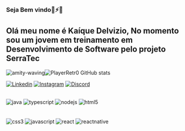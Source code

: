 ### Seja Bem vindo👾⚡👾
## Olá meu nome é Kaíque Delvizio, No momento sou um jovem em treinamento em Desenvolvimento de Software pelo projeto SerraTec
![amity-waving](https://user-images.githubusercontent.com/127156120/225161424-28cad6f9-1bd1-4063-839b-4429407a5253.gif)![PlayerRetr0 GitHub stats](https://github-readme-stats.vercel.app/api?username=PlayerRetr0&show_icons=true&theme=highcontrast)

[![Linkedin](https://img.shields.io/badge/LinkedIn-40E0D0?style=for-the-badge&logo=linkedin&logoColor=purple)](https://www.linkedin.com/in/kaíque-delvizio-776a2a25a/)
[![Instagram](https://img.shields.io/badge/Instagram-40E0D0?style=for-the-badge&logo=instagram&logoColor=purple)](https://www.instagram.com/kaiqueblight/)
[![Discord](https://img.shields.io/badge/Discord-40E0D0?style=for-the-badge&logo=discord&logoColor=purple)](https://discord.com/channels/PlayerRetr0#0816)

<div style="display: inline_block"><br/>
    <img align="center" alt="java" src="https://img.shields.io/badge/Java-9400D3?style=for-the-badge&logo=java&logoColor=white" />
    <img align="center" alt="typescript" src="https://img.shields.io/badge/TypeScript-9400D3?style=for-the-badge&logo=typescript&logoColor=white" />
    <img align="center" alt="nodejs" src="https://img.shields.io/badge/Node.js-9400D3?style=for-the-badge&logo=node.js&logoColor=white" />
    <img align="center" alt="html5" src="https://img.shields.io/badge/HTML5-9400D3?style=for-the-badge&logo=html5&logoColor=white" />
    </div></br>
    <div style="display: inline_block"><br/>
    <img align="center" alt="css3" src="https://img.shields.io/badge/CSS3-00FF7F?style=for-the-badge&logo=css3&logoColor=white" />
    <img align="center" alt="javascript" src="https://img.shields.io/badge/JavaScript-00FF7F?style=for-the-badge&logo=javascript&logoColor=F7DF1E" />
    <img align="center" alt="react" src="https://img.shields.io/badge/React-00FF7F?style=for-the-badge&logo=react&logoColor=61DAFB" />
    <img align="center" alt="reactnative" src="https://img.shields.io/badge/React_Native-00FF7F?style=for-the-badge&logo=react&logoColor=61DAFB" />
</div></br>

<!--
**PlayerRetr0/PlayerRetr0** is a ✨ _special_ ✨ repository because its `README.md` (this file) appears on your GitHub profile.

Here are some ideas to get you started:

- 🔭 I’m currently working on ...
- 🌱 I’m currently learning ...
- 👯 I’m looking to collaborate on ...
- 🤔 I’m looking for help with ...
- 💬 Ask me about ...
- 📫 How to reach me: ...
- 😄 Pronouns: ...
- ⚡ Fun fact: ...
-->

